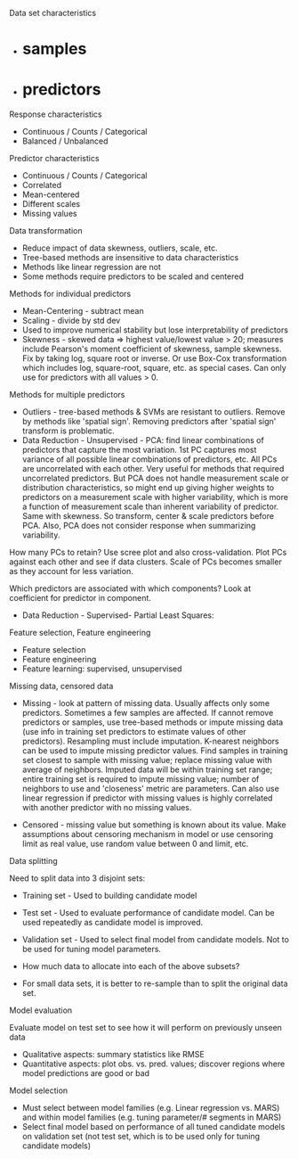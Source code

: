 Data set characteristics

* # samples
* # predictors

Response characteristics

* Continuous / Counts / Categorical
* Balanced / Unbalanced

Predictor characteristics

* Continuous / Counts / Categorical
* Correlated
* Mean-centered
* Different scales
* Missing values

Data transformation

* Reduce impact of data skewness, outliers, scale, etc.
* Tree-based methods are insensitive to data characteristics
* Methods like linear regression are not
* Some methods require predictors to be scaled and centered

Methods for individual predictors

* Mean-Centering - subtract mean
* Scaling - divide by std dev
* Used to improve numerical stability but lose interpretability of predictors
* Skewness - skewed data => highest value/lowest value > 20; measures include Pearson's moment coefficient of skewness, sample skewness. Fix by taking log, square root or inverse. Or use Box-Cox transformation which includes log, square-root, square, etc. as special cases. Can only use for predictors with all values > 0.

Methods for multiple predictors

* Outliers - tree-based methods & SVMs are resistant to outliers. Remove by methods like 'spatial sign'. Removing predictors after 'spatial sign' transform is problematic.
* Data Reduction - Unsupervised - PCA: find linear combinations of predictors that capture the most variation. 1st PC captures most variance of all possible linear combinations of predictors, etc. All PCs are uncorrelated with each other. Very useful for methods that required uncorrelated predictors. But PCA does not handle measurement scale or distribution characteristics, so might end up giving higher weights to predictors on a measurement scale with higher variability, which is more a function of measurement scale than inherent variability of predictor. Same with skewness. So transform, center & scale predictors before PCA. Also, PCA does not consider response when summarizing variability.

How many PCs to retain? Use scree plot and also cross-validation. Plot PCs against each other and see if data clusters. Scale of PCs becomes smaller as they account for less variation.

Which predictors are associated with which components? Look at coefficient for predictor in component.

* Data Reduction - Supervised- Partial Least Squares:

Feature selection, Feature engineering

* Feature selection
* Feature engineering
* Feature learning: supervised, unsupervised

Missing data, censored data

* Missing - look at pattern of missing data. Usually affects only some predictors. Sometimes a few samples are affected. If cannot remove predictors or samples, use tree-based methods or impute missing data (use info in training set predictors to estimate values of other predictors). Resampling must include imputation.
K-nearest neighbors can be used to impute missing predictor values. Find samples in training set closest to sample with missing value; replace missing value with average of neighbors. Imputed data will be within training set range; entire training set is required to impute missing value; number of neighbors to use and 'closeness' metric are parameters. Can also use linear regression if predictor with missing values is highly correlated with another predictor with no missing values.

* Censored - missing value but something is known about its value. Make assumptions about censoring mechanism in model or use censoring limit as real value, use random value between 0 and limit, etc.

Data splitting

Need to split data into 3 disjoint sets:
* Training set - Used to building candidate model
* Test set - Used to evaluate performance of candidate model. Can be used repeatedly as candidate model is improved.
* Validation set - Used to select final model from candidate models. Not to be used for tuning model parameters.

* How much data to allocate into each of the above subsets?
* For small data sets, it is better to re-sample than to split the original data set.

Model evaluation

Evaluate model on test set to see how it will perform on previously unseen data
* Qualitative aspects: summary statistics like RMSE
* Quantitative aspects: plot obs. vs. pred. values; discover regions where model predictions are good or bad

Model selection

* Must select between model families (e.g. Linear regression vs. MARS) and within model families (e.g. tuning parameter/# segments in MARS)
* Select final model based on performance of all tuned candidate models on validation set (not test set, which is to be used only for tuning candidate models)
